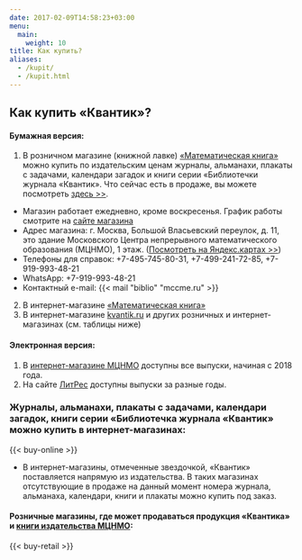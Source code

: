 ```yaml
---
date: 2017-02-09T14:58:23+03:00
menu:
  main:
    weight: 10
title: Как купить?
aliases:
  - /kupit/
  - /kupit.html
---
```


## Как купить «Квантик»?

#### Бумажная версия:

1. В розничном магазине (книжной лавке) [«Математическая книга»](https://biblio.mccme.ru/bookstore) можно купить по издательским ценам журналы, альманахи, плакаты с задачами, календари загадок и книги серии «Библиотечки журнала «Квантик». Что сейчас есть в продаже, вы можете посмотреть [здесь >>](https://biblio.mccme.ru/bookstore/books?title=%D0%9A%D0%B2%D0%B0%D0%BD%D1%82%D0%B8%D0%BA).   
  * Магазин работает ежедневно, кроме воскресенья. График работы смотрите на [сайте магазина](https://biblio.mccme.ru/bookstore)
  * Адрес магазина: г. Москва, Большой Власьевский переулок, д. 11, это здание Московского Центра непрерывного математического образования (МЦНМО), 1 этаж. ([Посмотреть на Яндекс.картах >>](https://yandex.ru/maps/-/CCUEm2RPWCl))
  * Телефоны для справок: +7-495-745-80-31, +7-499-241-72-85,+7-919-993-48-21  
  * WhatsApp: +7-919-993-48-21  
  * Контактный e-mail: {{< mail "biblio" "mccme.ru" >}}
2. В интернет-магазине [«Математическая книга»](https://biblio.mccme.ru)
3. В интернет-магазине [kvantik.ru](http://kvantik.ru) и других розничных и интернет-магазинах (см. таблицы ниже)

#### Электронная версия:
1. В [интернет-магазине МЦНМО](https://biblio.mccme.ru/ebooks) доступны все выпуски, начиная с 2018 года.
2. На сайте [ЛитРес](https://www.litres.ru/pages/rmd_search_series/?q=Квантик) доступны выпуски за разные годы.


### Журналы, альманахи, плакаты с задачами, календари загадок, книги серии «Библиотечка журнала «Квантик» можно купить в интернет-магазинах: 

{{< buy-online >}}

* В интернет-магазины, отмеченные звездочкой, «Квантик» поставляется напрямую из издательства. В таких магазинах отсутствующие в продаже на данный момент номера журнала, альманаха, календари, книги и плакаты можно купить под заказ.

#### Розничные магазины, где может продаваться продукция «Квантика» и [книги издательства МЦНМО](https://biblio.mccme.ru/):

{{< buy-retail >}}
